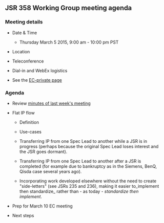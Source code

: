 ## JSR 358 Working Group meeting agenda

### Meeting details

*   Date & Time
    *   Thursday March 5 2015, 9:00 am - 10:00 pm PST
*   Location

*   Teleconference

*   Dial-in and WebEx logistics

*   See the [EC-private page](https://jcp.org/en/ec/my)

### Agenda

*   Review [minutes of last week's meeting](https://java.net/downloads/jsr358/Meeting%20Materials/JSR-358-IPWG-Minutes-Feb-26-2015.md)
*   Flat IP flow
    *   Definition
    *   Use-cases

    *   Transferring IP from one Spec Lead to another while a JSR is in progress (perhaps because the original Spec Lead loses interest and the JSR goes dormant).
    *   Transferring IP from one Spec Lead to another after a JSR is completed (for example due to bankruptcy as in the Siemens, BenQ, Qisda case several years ago).
    *   Incorporating work developed elsewhere without the need to create "side-letters" (see JSRs 235 and 236), making it easier to_implement then standardize_ rather than - as today - _standardize then implement_.

*   Prep for March 10 EC meeting
*   Next steps